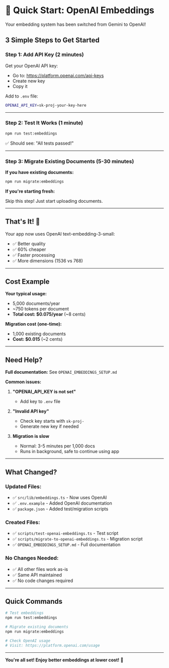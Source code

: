 # 🚀 Quick Start: OpenAI Embeddings

Your embedding system has been switched from Gemini to OpenAI!

## 3 Simple Steps to Get Started

### Step 1: Add API Key (2 minutes)

Get your OpenAI API key:
- Go to: https://platform.openai.com/api-keys
- Create new key
- Copy it

Add to `.env` file:
```bash
OPENAI_API_KEY=sk-proj-your-key-here
```

---

### Step 2: Test It Works (1 minute)

```bash
npm run test:embeddings
```

✅ Should see: "All tests passed!"

---

### Step 3: Migrate Existing Documents (5-30 minutes)

**If you have existing documents:**

```bash
npm run migrate:embeddings
```

**If you're starting fresh:**

Skip this step! Just start uploading documents.

---

## That's It! 🎉

Your app now uses OpenAI text-embedding-3-small:
- ✅ Better quality
- ✅ 60% cheaper
- ✅ Faster processing
- ✅ More dimensions (1536 vs 768)

---

## Cost Example

**Your typical usage:**
- 5,000 documents/year
- ~750 tokens per document
- **Total cost: $0.075/year** (~8 cents)

**Migration cost (one-time):**
- 1,000 existing documents
- **Cost: $0.015** (~2 cents)

---

## Need Help?

**Full documentation:** See `OPENAI_EMBEDDINGS_SETUP.md`

**Common issues:**

1. **"OPENAI_API_KEY is not set"**
   - Add key to `.env` file

2. **"Invalid API key"**
   - Check key starts with `sk-proj-`
   - Generate new key if needed

3. **Migration is slow**
   - Normal: 3-5 minutes per 1,000 docs
   - Runs in background, safe to continue using app

---

## What Changed?

### Updated Files:
- ✅ `src/lib/embeddings.ts` - Now uses OpenAI
- ✅ `.env.example` - Added OpenAI documentation
- ✅ `package.json` - Added test/migration scripts

### Created Files:
- ✅ `scripts/test-openai-embeddings.ts` - Test script
- ✅ `scripts/migrate-to-openai-embeddings.ts` - Migration script
- ✅ `OPENAI_EMBEDDINGS_SETUP.md` - Full documentation

### No Changes Needed:
- ✅ All other files work as-is
- ✅ Same API maintained
- ✅ No code changes required

---

## Quick Commands

```bash
# Test embeddings
npm run test:embeddings

# Migrate existing documents
npm run migrate:embeddings

# Check OpenAI usage
# Visit: https://platform.openai.com/usage
```

---

**You're all set! Enjoy better embeddings at lower cost!** 🎉
